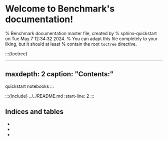 # Welcome to Benchmark's documentation!

% Benchmark documentation master file, created by
%  sphinx-quickstart on Tue May  7 12:34:32 2024.
%  You can adapt this file completely to your liking, but it should at least
%  contain the root `toctree` directive.

:::{toctree}
___
maxdepth: 2
caption: "Contents:"
---
quickstart
notebooks
:::


:::{include} ../../README.md
:start-line: 2
:::


## Indices and tables

* [](genindex)
* [](modindex)
* [](search)
